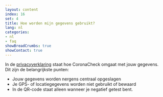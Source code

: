 ```yaml
---
layout: content
index: 16
set: 4
title: Hoe worden mijn gegevens gebruikt?
lang: nl
categories:
- nl
- faq
showBreadCrumbs: true
showContact: true
---
```

In de [privacyverklaring](/nl/privacy) staat hoe CoronaCheck omgaat met jouw gegevens. Dit zijn de belangrijkste punten:

- Jouw gegevens worden nergens centraal opgeslagen
- Je GPS- of locatiegegevens worden niet gebruikt of bewaard
- In de QR-code staat alleen wanneer je negatief getest bent.
